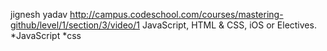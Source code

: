 
jignesh yadav
http://campus.codeschool.com/courses/mastering-github/level/1/section/3/video/1
JavaScript, HTML & CSS, iOS or Electives.
*JavaScript
*css
